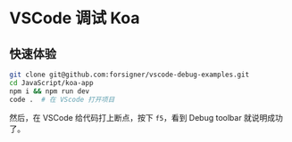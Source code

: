# VSCode 调试 Koa

## 快速体验

``` bash
git clone git@github.com:forsigner/vscode-debug-examples.git
cd JavaScript/koa-app
npm i && npm run dev
code .  # 在 VScode 打开项目
```

然后，在 VSCode 给代码打上断点，按下 `f5`，看到 Debug toolbar 就说明成功了。